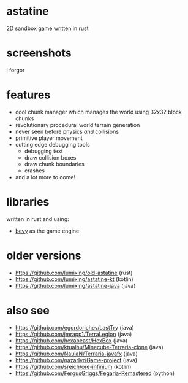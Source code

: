 # astatine
2D sandbox game written in rust

# screenshots
i forgor

# features
- cool chunk manager which manages the world using 32x32 block chunks
- revolutionary procedural world terrain generation
- never seen before physics *and* collisions
- primitive player movement
- cutting edge debugging tools
    - debugging text
    - draw collision boxes
    - draw chunk boundaries
    - crashes
- and a lot more to come!

# libraries
written in rust and using:
- [bevy](https://bevyengine.org/) as the game engine

# older versions
- https://github.com/lumixing/old-astatine (rust)
- https://github.com/lumixing/astatine-kt (kotlin)
- https://github.com/lumixing/astatine-java (java)

# also see
- https://github.com/egordorichev/LastTry (java)
- https://github.com/jmrapp1/TerraLegion (java)
- https://github.com/hexabeast/HexBox (java)
- https://github.com/ktualhu/Minecube-Terraria-clone (java)
- https://github.com/NaulaN/Terraria-javafx (java)
- https://github.com/nazarlvr/Game-project (java)
- https://github.com/sreich/ore-infinium (kotlin)
- https://github.com/FergusGriggs/Fegaria-Remastered (python)